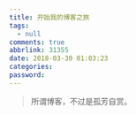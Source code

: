 ```yaml
---
title: 开始我的博客之旅
tags:
  - null
comments: true
abbrlink: 31355
date: 2018-03-30 01:03:23
categories:
password:
---
```

> 所谓博客，不过是孤芳自赏。
<!-- more -->


